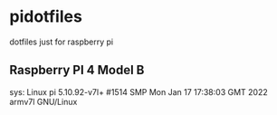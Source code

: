# pidotfiles
dotfiles just for raspberry pi

## Raspberry PI 4 Model B

sys: Linux pi 5.10.92-v7l+ #1514 SMP Mon Jan 17 17:38:03 GMT 2022 armv7l GNU/Linux

<!--
# This seems important: https://www.dacast.com/blog/how-to-connect-a-network-camera-to-a-rtmp-online-video-platform/
# Notes: 
#  - FFmpeg
#     - intro: https://www.dacast.com/blog/how-to-broadcast-live-stream-using-ffmpeg/
#     - https://ffmpeg.org/documentation.html
#     - https://ffmpeg.org/download.html#get-sources
#     - https://trac.ffmpeg.org/wiki/StreamingGuide
#     - https://ffmpeg.org/ffplay.html#Stream-specifiers-1
#     - https://www.codeinsideout.com/blog/pi/stream-ffmpeg-hls-dash/ <- was the closest/best resource so far for trying to et libcamera-vid -> stream over http
#  - mkvserver https://github.com/klaxa/mkvserver_mk2
#



. copy over .bash_aliases

---

. run installrvm

command curl -sSL https://rvm.io/mpapis.asc | gpg --import -
command curl -sSL https://rvm.io/pkuczynski.asc | gpg --import -

Required for insallrvm ^

---

. reload

. update

. upgrade

. setupNvchad <- nvim, command not found at the end...?

^ changed a lot here..... should wipe HD clean and restart

installNerdFonts

installed ffmpeg
sudo apt install -y ffmpeg

Installed apache:
sudo apt install -y apache2

Link hls folder:
sudo ln -hls /s/dev/shm /hls/var/www/html

Resources/Links: 
 - https://www.acunetix.com/blog/articles/10-tips-secure-apache-installation/
 - https://www.tecmint.com/apache-security-tips/
 - https://geekflare.com/10-best-practices-to-secure-and-harden-your-apache-web-server/
 - https://help.dreamhost.com/hc/en-us/articles/226327268-The-most-important-steps-to-take-to-make-an-Apache-server-more-secure
-->
